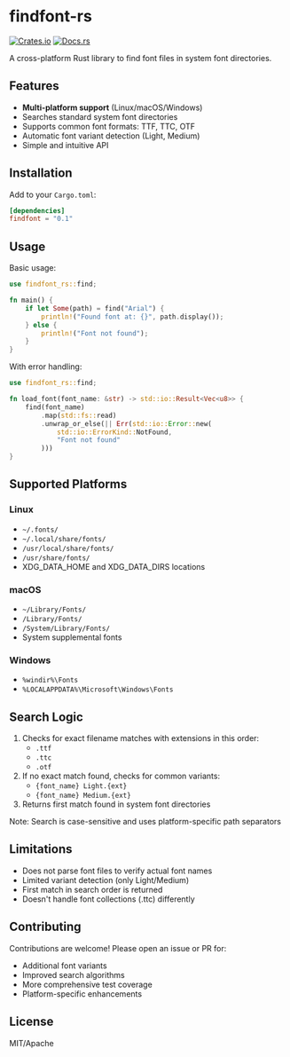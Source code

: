# findfont-rs

[![Crates.io](https://img.shields.io/crates/v/findfont-rs)](https://crates.io/crates/findfont)
[![Docs.rs](https://img.shields.io/docsrs/findfont-rs)](https://docs.rs/findfont)

A cross-platform Rust library to find font files in system font directories.

## Features

- **Multi-platform support** (Linux/macOS/Windows)
- Searches standard system font directories
- Supports common font formats: TTF, TTC, OTF
- Automatic font variant detection (Light, Medium)
- Simple and intuitive API

## Installation

Add to your `Cargo.toml`:

```toml
[dependencies]
findfont = "0.1"
```

## Usage

Basic usage:

```rust
use findfont_rs::find;

fn main() {
    if let Some(path) = find("Arial") {
        println!("Found font at: {}", path.display());
    } else {
        println!("Font not found");
    }
}
```

With error handling:

```rust
use findfont_rs::find;

fn load_font(font_name: &str) -> std::io::Result<Vec<u8>> {
    find(font_name)
        .map(std::fs::read)
        .unwrap_or_else(|| Err(std::io::Error::new(
            std::io::ErrorKind::NotFound,
            "Font not found"
        )))
}
```

## Supported Platforms

### Linux

- `~/.fonts/`
- `~/.local/share/fonts/`
- `/usr/local/share/fonts/`
- `/usr/share/fonts/`
- XDG_DATA_HOME and XDG_DATA_DIRS locations

### macOS

- `~/Library/Fonts/`
- `/Library/Fonts/`
- `/System/Library/Fonts/`
- System supplemental fonts

### Windows

- `%windir%\Fonts`
- `%LOCALAPPDATA%\Microsoft\Windows\Fonts`

## Search Logic

1. Checks for exact filename matches with extensions in this order:
   - `.ttf`
   - `.ttc`
   - `.otf`
2. If no exact match found, checks for common variants:
   - `{font_name} Light.{ext}`
   - `{font_name} Medium.{ext}`
3. Returns first match found in system font directories

Note: Search is case-sensitive and uses platform-specific path separators

## Limitations

- Does not parse font files to verify actual font names
- Limited variant detection (only Light/Medium)
- First match in search order is returned
- Doesn't handle font collections (.ttc) differently

## Contributing

Contributions are welcome! Please open an issue or PR for:

- Additional font variants
- Improved search algorithms
- More comprehensive test coverage
- Platform-specific enhancements

## License

MIT/Apache
